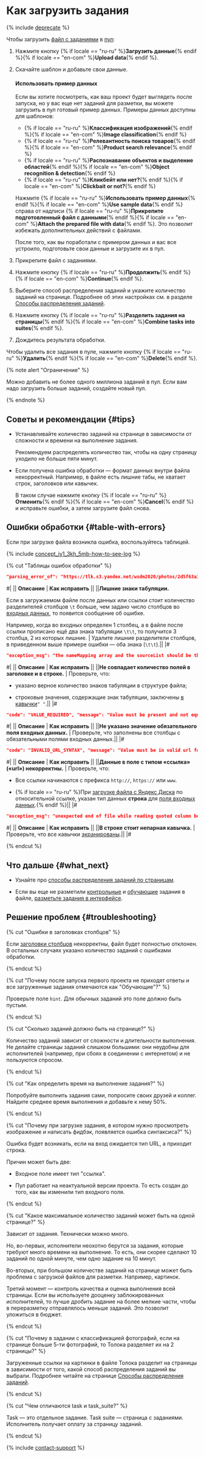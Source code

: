 # Как загрузить задания

{% include [deprecate](../../_includes/deprecate.md) %}

Чтобы загрузить [файл с заданиями](../../glossary.md#tsv) в [пул](pool-main.md):

1. Нажмите кнопку {% if locale == "ru-ru" %}**Загрузить данные**{% endif %}{% if locale == "en-com" %}**Upload data**{% endif %}.

1. Скачайте шаблон и добавьте свои данные.

    #### Использовать пример данных

    Если вы хотите посмотреть, как ваш проект будет выглядеть после запуска, но у вас еще нет заданий для разметки, вы можете загрузить в пул готовый пример данных. Примеры данных доступны для шаблонов:

    - {% if locale == "ru-ru" %}**Классификация изображений**{% endif %}{% if locale == "en-com" %}**Image classification**{% endif %}
    - {% if locale == "ru-ru" %}**Релевантность поиска товаров**{% endif %}{% if locale == "en-com" %}**Product search relevance**{% endif %}
    - {% if locale == "ru-ru" %}**Распознавание объектов и выделение областей**{% endif %}{% if locale == "en-com" %}**Object recognition & detection**{% endif %}
    - {% if locale == "ru-ru" %}**Кликбейт или нет?**{% endif %}{% if locale == "en-com" %}**Clickbait or not?**{% endif %}

    Нажмите {% if locale == "ru-ru" %}**Использовать пример данных**{% endif %}{% if locale == "en-com" %}**Use sample data**{% endif %} справа от надписи {% if locale == "ru-ru" %}**Прикрепите подготовленный файл с данными**{% endif %}{% if locale == "en-com" %}**Attach the prepared file with data**{% endif %}. Это позволит избежать дополнительных действий с файлами.

    После того, как вы поработали с примером данных и вас все устроило, подготовьте свои данные и загрузите их в пул.

1. Прикрепите файл с заданиями.

1. Нажмите кнопку {% if locale == "ru-ru" %}**Продолжить**{% endif %}{% if locale == "en-com" %}**Continue**{% endif %}.

1. Выберите способ распределения заданий и укажите количество заданий на странице. Подробнее об этих настройках см. в разделе [Способы распределения заданий](distribute-tasks-by-pages.md).

1. Нажмите кнопку {% if locale == "ru-ru" %}**Разделить задания на страницы**{% endif %}{% if locale == "en-com" %}**Combine tasks into suites**{% endif %}.

1. Дождитесь результата обработки.

Чтобы удалить все задания в пуле, нажмите кнопку {% if locale == "ru-ru" %}**Удалить**{% endif %}{% if locale == "en-com" %}**Delete**{% endif %}.

{% note alert "Ограничение" %}

Можно добавить не более одного миллиона заданий в пул. Если вам надо загрузить больше заданий, создайте новый пул.

{% endnote %}

## Советы и рекомендации {#tips}

- Устанавливайте количество заданий на странице в зависимости от сложности и времени на выполнение задания.

    Рекомендуем распределять количество так, чтобы на одну страницу уходило не больше пяти минут.

- Если получена ошибка обработки — формат данных внутри файла некорректный. Например, в файле есть лишние табы, не хватает строк, заголовков или кавычек.

    В таком случае нажмите кнопку {% if locale == "ru-ru" %}**Отменить**{% endif %}{% if locale == "en-com" %}**Cancel**{% endif %} и исправьте ошибки, а затем загрузите файл снова.

## Ошибки обработки {#table-with-errors}

Если при загрузке файла возникла ошибка, воспользуйтесь таблицей.

{% include [concept_iy1_3kh_5mb-how-to-see-log](../_includes/troubleshooting/adding-tasks-to-the-pool/id-concept_iy1_3kh_5mb/how-to-see-log.md) %}

{% cut "Таблицы ошибок обработки" %}

```json
"parsing_error_of": "https://tlk.s3.yandex.net/wsdm2020/photos/2d5f63a3184919ce7e3e7068cf93da4b.jpg\t\t", "exception_msg": "the nameMapping array and the sourceList should be the same size (nameMapping length = 1, sourceList size = 3)"
```

#|
|| **Описание** | **Как исправить** ||
||**Лишние знаки табуляции.**

Если в загружаемом файле после данных или ссылки стоит количество разделителей столбцов `\t` больше, чем задано число столбцов во [входных данных](../../glossary.md#input-output-data), то появится сообщение об ошибке.

Например, когда во входных определен 1 столбец, а в файле после ссылки прописано ещё два знака табуляции `\t\t`, то получится 3 столбца, 2 из которых лишние. | Удалите лишние разделители столбцов, в приведенном выше примере ошибки — оба знака (`\t\t`).||
|#

```json
"exception_msg": "the nameMapping array and the sourceList should be the same size (nameMapping length = 4, sourceList size = 6)"
```

#|
|| **Описание** | **Как исправить** ||
||**Не совпадает количество полей в заголовке и в строке.** | Проверьте, что:

- указано верное количество знаков табуляции в структуре файла;

- строковые значения, содержащие знак табуляции, заключены [в кавычки](pool_csv.md#string)`" "`.||
|#

```json
"code": "VALUE_REQUIRED", "message": "Value must be present and not equal to null"
```

#|
|| **Описание** | **Как исправить** ||
||**Не указано значение обязательного поля входных данных.** | Проверьте, что заполнены все столбцы с обязательными полями входных данных.||
|#

```json
"code": "INVALID_URL_SYNTAX", "message": "Value must be in valid url format"
```

#|
|| **Описание** | **Как исправить** ||
||**Данные в поле с типом «ссылка» («url») некорректны.** | Проверьте, что:

- Все ссылки начинаются с префикса `http://`, `https://` или `www`.

- {% if locale == "ru-ru" %}При [загрузке файла с Яндекс Диска](prepare-data.md) по относительной ссылке, указан тип данных **строка** для [поля входных данных](incoming.md).{% endif %}||
|#

```json
"exception_msg": "unexpected end of file while reading quoted column beginning on line 2 and ending on line 4"
```

#|
|| **Описание** | **Как исправить** ||
||**В строке стоит непарная кавычка.** | Проверьте, что все кавычки [экранированы](pool_csv.md#string).||
|#

{% endcut %}

## Что дальше {#what_next}

- Узнайте про [способы распределения заданий по страницам](distribute-tasks-by-pages.md).

- Если вы еще не разметили [контрольные](../../glossary.md#control-task) и [обучающие](../../glossary.md#training-task) задания в файле, [разметьте задания в интерфейсе](task_markup.md).

## Решение проблем {#troubleshooting}

{% cut "Ошибки в заголовках столбцов" %}

Если [заголовки столбцов](pool_csv.md) некорректны, файл будет полностью отклонен. В остальных случаях указано количество заданий с ошибками обработки.

{% endcut %}

{% cut "Почему после запуска первого проекта не приходят ответы и все загруженные задания отмечаются как "Обучающие"?" %}

Проверьте поле `hint`. Для обычных заданий это поле должно быть пустым.

{% endcut %}

{% cut "Сколько заданий должно быть на странице?" %}

Количество заданий зависит от сложности и длительности выполнения. Не делайте страницы заданий слишком большими: они неудобны для исполнителей (например, при сбоях в соединении с интернетом) и не пользуются спросом.

{% endcut %}

{% cut "Как определить время на выполнение задания?" %}

Попробуйте выполнить задания сами, попросите своих друзей и коллег. Найдите среднее время выполнения и добавьте к нему 50%.

{% endcut %}

{% cut "Почему при загрузке задания, в котором нужно просмотреть изображение и написать фидбэк, появляется ошибка синтаксиса?" %}

Ошибка будет возникать, если на вход ожидается тип URL, а приходит строка.

Причин может быть две:

- Входное поле имеет тип "ссылка".

- Пул работает на неактуальной версии проекта. То есть создан до того, как вы изменили тип входного поля.

{% endcut %}

{% cut "Какое максимальное количество заданий может быть на одной странице?" %}

Зависит от задания. Технически можно много.

Но, во-первых, исполнители неохотно берутся за задания, которые требуют много времени на выполнение. То есть, они скорее сделают 10 заданий по одной минуте, чем одно задание на 10 минут.

Во-вторых, при большом количестве заданий на странице может быть проблема с загрузкой файлов для разметки. Например, картинок.

Третий момент — контроль качества и оценка выполнения всей страницы. Если вы используете дооценку заблокированных исполнителей, то лучше дробить задание на более мелкие части, чтобы в переразметку отправлялось меньше заданий. Это позволит уложиться в бюджет.

{% endcut %}

{% cut "Почему в задании с классификацией фотографий, если на странице больше 5-ти фотографий, то Толока разделяет их на 2 страницы?" %}

Загруженные ссылки на картинки в файле Толока разделит на страницы в зависимости от того, какой способ распределения заданий вы выбрали. Подробнее читайте на странице [Способы распределения заданий](distribute-tasks-by-pages.md).

{% endcut %}

{% cut "Чем отличаются task и task_suite?" %}

Task — это отдельное задание. Task suite — страница с заданиями. Исполнитель получает оплату за страницу заданий.

{% endcut %}

{% include [contact-support](../_includes/contact-support.md) %}